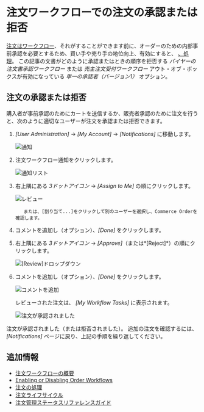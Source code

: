 # 注文ワークフローでの注文の承認または拒否

[注文はワークフロー](./introduction-to-order-workflows.md)、それがすることができます前に、オーダーのための内部事前承認を必要とするため、買い手や売り手の地位向上、有効にすると、 [、処理](../orders/processing-an-order.md)。 この記事の文書がどのように承認またはときの順序を拒否する *バイヤーの注文書承認ワークフロー* または *売主注文受付ワークフロー* アウト・オブ・ボックスが有効になっている *単一の承認者（バージョン1）* オプション。

## 注文の承認または拒否

購入者が事前承認のためにカートを送信するか、販売者承認のために注文を行うと、次のように適切なユーザーが注文を承認または拒否できます。

1.  *[User Administration]* → *[My Account]* → *[Notifications]* に移動します。

    ![通知](./approving-or-rejecting-orders-in-order-workflows/images/01.png)

2.  注文ワークフロー通知をクリックします。

    ![通知リスト](./approving-or-rejecting-orders-in-order-workflows/images/02.png)

3.  右上隅にある *3ドットアイコン* → *[Assign to Me]* の順にクリックします。

    ![レビュー](./approving-or-rejecting-orders-in-order-workflows/images/03.png)

    ``` note::
       または、[割り当て...]をクリックして別のユーザーを選択し、Commerce Orderを確認します。
    ```

4.  コメントを追加し（オプション）、*[Done]* をクリックします。

5.  右上隅にある *3ドットアイコン* → *[Approve]*（または*[Reject]*）の順にクリックします。

    ![[Review]ドロップダウン](./approving-or-rejecting-orders-in-order-workflows/images/04.png)

6.  コメントを追加し（オプション）、*[Done]* をクリックします。

    ![コメントを追加](./approving-or-rejecting-orders-in-order-workflows/images/05.png)

    レビューされた注文は、 *[My Workflow Tasks]* に表示されます。

    ![注文が承認されました](./approving-or-rejecting-orders-in-order-workflows/images/06.png)

注文が承認されました（または拒否されました）。 追加の注文を確認するには、*[Notifications]* ページに戻り、上記の手順を繰り返してください。

## 追加情報

  - [注文ワークフローの概要](./introduction-to-order-workflows.md)
  - [Enabling or Disabling Order Workflows](enabling-or-disabling-order-workflows.md)
  - [注文の処理](../orders/processing-an-order.md)
  - [注文ライフサイクル](../orders/order-life-cycle.md)
  - [注文管理ステータスリファレンスガイド](../orders/order-management-statuses-reference-guide.md)
